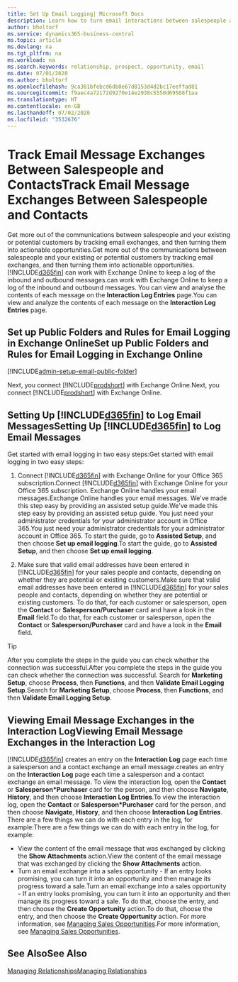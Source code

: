 ```yaml
---
title: Set Up Email Logging| Microsoft Docs
description: Learn how to turn email interactions between salespeople and customers into real sales opportunities.
author: bholtorf
ms.service: dynamics365-business-central
ms.topic: article
ms.devlang: na
ms.tgt_pltfrm: na
ms.workload: na
ms.search.keywords: relationship, prospect, opportunity, email
ms.date: 07/01/2020
ms.author: bholtorf
ms.openlocfilehash: 9ca381bfebcd6db8e67d8153d4d2bc17eeffad81
ms.sourcegitcommit: f9aec4a72172d9270e14e2938c5550d69508f1aa
ms.translationtype: HT
ms.contentlocale: en-GB
ms.lasthandoff: 07/02/2020
ms.locfileid: "3532676"
---
```

# <a name="track-email-message-exchanges-between-salespeople-and-contacts"></a><span data-ttu-id="5acc9-103">Track Email Message Exchanges Between Salespeople and Contacts</span><span class="sxs-lookup"><span data-stu-id="5acc9-103">Track Email Message Exchanges Between Salespeople and Contacts</span></span>

<span data-ttu-id="5acc9-104">Get more out of the communications between salespeople and your existing or potential customers by tracking email exchanges, and then turning them into actionable opportunities.</span><span class="sxs-lookup"><span data-stu-id="5acc9-104">Get more out of the communications between salespeople and your existing or potential customers by tracking email exchanges, and then turning them into actionable opportunities.</span></span> [!INCLUDE[d365fin](includes/d365fin_md.md)] <span data-ttu-id="5acc9-105">can work with Exchange Online to keep a log of the inbound and outbound messages.</span><span class="sxs-lookup"><span data-stu-id="5acc9-105">can work with Exchange Online to keep a log of the inbound and outbound messages.</span></span> <span data-ttu-id="5acc9-106">You can view and analyse the contents of each message on the **Interaction Log Entries** page.</span><span class="sxs-lookup"><span data-stu-id="5acc9-106">You can view and analyze the contents of each message on the **Interaction Log Entries** page.</span></span>

## <a name="set-up-public-folders-and-rules-for-email-logging-in-exchange-online"></a><span data-ttu-id="5acc9-107">Set up Public Folders and Rules for Email Logging in Exchange Online</span><span class="sxs-lookup"><span data-stu-id="5acc9-107">Set up Public Folders and Rules for Email Logging in Exchange Online</span></span>

[!INCLUDE[admin-setup-email-public-folder](includes/admin-setup-email-public-folder.md)]

<span data-ttu-id="5acc9-108">Next, you connect [!INCLUDE[prodshort](includes/prodshort.md)] with Exchange Online.</span><span class="sxs-lookup"><span data-stu-id="5acc9-108">Next, you connect [!INCLUDE[prodshort](includes/prodshort.md)] with Exchange Online.</span></span>

## <a name="setting-up-d365fin-to-log-email-messages"></a><span data-ttu-id="5acc9-109">Setting Up [!INCLUDE[d365fin](includes/d365fin_md.md)] to Log Email Messages</span><span class="sxs-lookup"><span data-stu-id="5acc9-109">Setting Up [!INCLUDE[d365fin](includes/d365fin_md.md)] to Log Email Messages</span></span>

<span data-ttu-id="5acc9-110">Get started with email logging in two easy steps:</span><span class="sxs-lookup"><span data-stu-id="5acc9-110">Get started with email logging in two easy steps:</span></span>

1. <span data-ttu-id="5acc9-111">Connect [!INCLUDE[d365fin](includes/d365fin_md.md)] with Exchange Online for your Office 365 subscription.</span><span class="sxs-lookup"><span data-stu-id="5acc9-111">Connect [!INCLUDE[d365fin](includes/d365fin_md.md)] with Exchange Online for your Office 365 subscription.</span></span> <span data-ttu-id="5acc9-112">Exchange Online handles your email messages.</span><span class="sxs-lookup"><span data-stu-id="5acc9-112">Exchange Online handles your email messages.</span></span> <span data-ttu-id="5acc9-113">We've made this step easy by providing an assisted setup guide.</span><span class="sxs-lookup"><span data-stu-id="5acc9-113">We've made this step easy by providing an assisted setup guide.</span></span> <span data-ttu-id="5acc9-114">You just need your administrator credentials for your administrator account in Office 365.</span><span class="sxs-lookup"><span data-stu-id="5acc9-114">You just need your administrator credentials for your administrator account in Office 365.</span></span> <span data-ttu-id="5acc9-115">To start the guide, go to **Assisted Setup**, and then choose **Set up email logging**.</span><span class="sxs-lookup"><span data-stu-id="5acc9-115">To start the guide, go to **Assisted Setup**, and then choose **Set up email logging**.</span></span>  

2. <span data-ttu-id="5acc9-116">Make sure that valid email addresses have been entered in [!INCLUDE[d365fin](includes/d365fin_md.md)] for your sales people and contacts, depending on whether they are potential or existing customers.</span><span class="sxs-lookup"><span data-stu-id="5acc9-116">Make sure that valid email addresses have been entered in [!INCLUDE[d365fin](includes/d365fin_md.md)] for your sales people and contacts, depending on whether they are potential or existing customers.</span></span> <span data-ttu-id="5acc9-117">To do that, for each customer or salesperson, open the **Contact** or **Salesperson/Purchaser** card and have a look in the **Email** field.</span><span class="sxs-lookup"><span data-stu-id="5acc9-117">To do that, for each customer or salesperson, open the **Contact** or **Salesperson/Purchaser** card and have a look in the **Email** field.</span></span>

> [!Tip]
> <span data-ttu-id="5acc9-118">After you complete the steps in the guide you can check whether the connection was successful.</span><span class="sxs-lookup"><span data-stu-id="5acc9-118">After you complete the steps in the guide you can check whether the connection was successful.</span></span> <span data-ttu-id="5acc9-119">Search for **Marketing Setup**, choose **Process**, then **Functions**, and then **Validate Email Logging Setup**.</span><span class="sxs-lookup"><span data-stu-id="5acc9-119">Search for **Marketing Setup**, choose **Process**, then **Functions**, and then **Validate Email Logging Setup**.</span></span>

## <a name="viewing-email-message-exchanges-in-the-interaction-log"></a><span data-ttu-id="5acc9-120">Viewing Email Message Exchanges in the Interaction Log</span><span class="sxs-lookup"><span data-stu-id="5acc9-120">Viewing Email Message Exchanges in the Interaction Log</span></span>

[!INCLUDE[d365fin](includes/d365fin_md.md)] <span data-ttu-id="5acc9-121">creates an entry on the **Interaction Log** page each time a salesperson and a contact exchange an email message.</span><span class="sxs-lookup"><span data-stu-id="5acc9-121">creates an entry on the **Interaction Log** page each time a salesperson and a contact exchange an email message.</span></span> <span data-ttu-id="5acc9-122">To view the interaction log, open the **Contact** or **Salesperson\*Purchaser** card for the person, and then choose **Navigate**, **History**, and then choose **Interaction Log Entries**.</span><span class="sxs-lookup"><span data-stu-id="5acc9-122">To view the interaction log, open the **Contact** or **Salesperson\*Purchaser** card for the person, and then choose **Navigate**, **History**, and then choose **Interaction Log Entries**.</span></span> <span data-ttu-id="5acc9-123">There are a few things we can do with each entry in the log, for example:</span><span class="sxs-lookup"><span data-stu-id="5acc9-123">There are a few things we can do with each entry in the log, for example:</span></span>

- <span data-ttu-id="5acc9-124">View the content of the email message that was exchanged by clicking the **Show Attachments** action.</span><span class="sxs-lookup"><span data-stu-id="5acc9-124">View the content of the email message that was exchanged by clicking the **Show Attachments** action.</span></span>
- <span data-ttu-id="5acc9-125">Turn an email exchange into a sales opportunity - If an entry looks promising, you can turn it into an opportunity and then manage its progress toward a sale.</span><span class="sxs-lookup"><span data-stu-id="5acc9-125">Turn an email exchange into a sales opportunity - If an entry looks promising, you can turn it into an opportunity and then manage its progress toward a sale.</span></span> <span data-ttu-id="5acc9-126">To do that, choose the entry, and then choose the **Create Opportunity** action.</span><span class="sxs-lookup"><span data-stu-id="5acc9-126">To do that, choose the entry, and then choose the **Create Opportunity** action.</span></span> <span data-ttu-id="5acc9-127">For more information, see [Managing Sales Opportunities](marketing-manage-sales-opportunities.md).</span><span class="sxs-lookup"><span data-stu-id="5acc9-127">For more information, see [Managing Sales Opportunities](marketing-manage-sales-opportunities.md).</span></span>

## <a name="see-also"></a><span data-ttu-id="5acc9-128">See Also</span><span class="sxs-lookup"><span data-stu-id="5acc9-128">See Also</span></span>
[<span data-ttu-id="5acc9-129">Managing Relationships</span><span class="sxs-lookup"><span data-stu-id="5acc9-129">Managing Relationships</span></span>](marketing-relationship-management.md)

